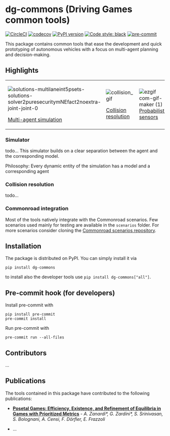 # dg-commons (Driving Games common tools)

[![CircleCI](https://circleci.com/gh/idsc-frazzoli/dg-commons/tree/master.svg?style=svg&circle-token=19e654261b71d1fa32c2991574d17dde93a23502)](https://circleci.com/gh/idsc-frazzoli/dg-commons/tree/master)
[![codecov](https://codecov.io/gh/idsc-frazzoli/dg-commons/branch/master/graph/badge.svg?token=jqhkIa4fzB)](https://codecov.io/gh/idsc-frazzoli/dg-commons)
[![PyPI version](https://badge.fury.io/py/dg-commons.svg)](https://badge.fury.io/py/dg-commons)
[![Code style: black](https://img.shields.io/badge/code%20style-black-000000.svg)](https://github.com/psf/black)
[![pre-commit](https://img.shields.io/badge/pre--commit-enabled-brightgreen?logo=pre-commit&logoColor=white)](https://github.com/pre-commit/pre-commit)


This package contains common tools that ease the development and quick prototyping of autonomous vehicles with a focus
on multi-agent planning and decision-making.

## Highlights

<table>
<tr>
<td>

![solutions-multilaneint5psets-solutions-solver2puresecuritymNEfact2noextra-joint-joint-0](https://user-images.githubusercontent.com/18750753/162696592-3ad8801d-21d8-4b5d-856f-fd799278a5bb.gif)

[Multi-agent simulation](#multi-agent-simulation)

<td>

![collision_gif]()

[Collision resolution](#collision-resolution)

<td>

![ezgif com-gif-maker (1)](https://user-images.githubusercontent.com/18750753/162698234-cdbee571-2a84-462e-95e8-d6f8b7cdad09.gif)
[Probabilistic sensors](#probabilistic-sensors)


</tr>
</table>

### Simulator

todo... This simulator builds on a clear separation between the agent and the corresponding model.

Philosophy: Every dynamic entity of the simulation has a model and a corresponding agent

### Collision resolution

todo...

### Commonroad integration

Most of the tools natively integrate with the Commonroad scenarios. 
Few scenarios used mainly for testing are available in the `scenarios` folder. 
For more scenarios consider cloning the [Commonroad scenarios repository](https://gitlab.lrz.de/tum-cps/commonroad-scenarios/-/tree/2020a_scenarios).


## Installation

The package is distributed on PyPI. You can simply install it via

```shell
pip install dg-commons
```

to install also the developer tools use `pip install dg-commons["all"]`.

## Pre-commit hook (for developers)

Install pre-commit with
```shell
pip install pre-commit
pre-commit install
```

Run pre-commit with
```shell
pre-commit run --all-files
```


## Contributors

...

## Publications

The tools contained in this package have contributed to the following publications:

- [**Posetal Games: Efficiency, Existence, and Refinement of Equilibria in Games with Prioritized Metrics**](https://ieeexplore.ieee.org/document/9650727) - _A. Zanardi*, G. Zardini*, S. Srinivasan, S. Bolognani, A. Censi, F. Dörfler, E. Frazzoli_

- ...

